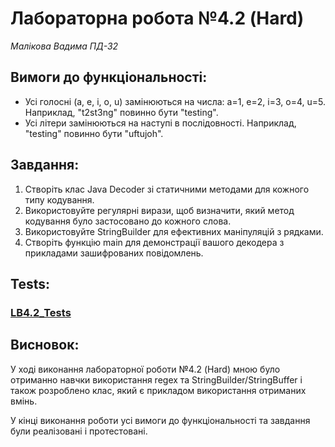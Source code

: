 # Лабораторна робота №4.2 (Hard)
*Малікова Вадима*
*ПД-32*

## Вимоги до функціональності:
* Усі голосні (a, e, i, o, u) замінюються на числа: a=1, e=2, i=3, o=4, u=5. Наприклад, "t2st3ng" повинно бути "testing".
* Усі літери замінюються на наступі в послідовності. Наприклад, "testing" повинно бути "uftujoh".

## Завдання:
1. Створіть клас Java Decoder зі статичними методами для кожного типу кодування.
2. Використовуйте регулярні вирази, щоб визначити, який метод кодування було застосовано до кожного слова.
3. Використовуйте StringBuilder для ефективних маніпуляцій з рядками.
4. Створіть функцію main для демонстрації вашого декодера з прикладами зашифрованих повідомлень.

## Tests:
### [LB4.2_Tests](https://github.com/TooWorthless/malikov_java_labs/blob/main/src/test/java/com/university/lab4_2/README.md)

## Висновок:
У ході виконання лабораторної роботи №4.2 (Hard) мною було отриманно навчки використання regex та StringBuilder/StringBuffer і також розроблено клас,
який є прикладом використання отриманих вмінь.

У кінці виконання роботи усі вимоги до функціональності та завдання були реалізовані і протестовані.